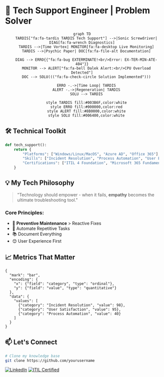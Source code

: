 # 🔧 Tech Support Engineer | Problem Solver

<div align="center">
  
```mermaid
graph TD
    TARDIS["fa:fa-tardis TARDIS Tech Support"] -->|Sonic Screwdriver| DIAG[fa:fa-wrench Diagnostics]
    TARDIS -->|Time Vortex| MONITOR[fa:fa-desktop Live Monitoring]
    TARDIS -->|Psychic Paper| DOC[fa:fa-file-alt Documentation]
    
    DIAG --> ERRO{{"fa:fa-bug EXTERMINATE!<br/>Error: EX-TER-MIN-ATE-404"}}
    MONITOR --> ALERT["fa:fa-bell Dalek Alert:<br/>CPU Overload Detected"]
    DOC --> SOLU((("fa:fa-check-circle Solution Implemented")))
    
    ERRO -.->|Time Loop| TARDIS
    ALERT -.->|Regeneration| TARDIS
    SOLU --> TARDIS
    
    style TARDIS fill:#003B6F,color:white
    style ERRO fill:#000000,color:red
    style ALERT fill:#8B0000,color:white
    style SOLU fill:#006400,color:white
```

</div>

## 🛠️ Technical Toolkit

```python
def tech_support():
    return {
        "Platforms": ["Windows/Linux/MacOS", "Azure AD", "Office 365"],
        "Skills": ["Incident Resolution", "Process Automation", "User Education"],
        "Certifications": ["ITIL 4 Foundation", "Microsoft 365 Fundamentals"]
    }
```

## 💡 My Tech Philosophy
> "Technology should empower - when it fails, **empathy** becomes the ultimate troubleshooting tool."

### Core Principles:
- 🎯 **Preventive Maintenance** > Reactive Fixes
- 🤖 Automate Repetitive Tasks
- 📚 Document Everything
- 😊 User Experience First

## 📈 Metrics That Matter
```vega-lite
{
  "mark": "bar",
  "encoding": {
    "x": {"field": "category", "type": "ordinal"},
    "y": {"field": "value", "type": "quantitative"}
  },
  "data": {
    "values": [
      {"category": "Incident Resolution", "value": 98},
      {"category": "User Satisfaction", "value": 95},
      {"category": "Process Automation", "value": 40}
    ]
  }
}
```

## 📫 Let's Connect
```bash
# Clone my knowledge base
git clone https://github.com/yourusername
```

[![LinkedIn](https://img.shields.io/badge/LinkedIn-Connect-blue)](https://linkedin.com/in/yourprofile)
[![ITIL Certified](https://img.shields.io/badge/ITIL-4_Certified-orange)](https://axelos.com)
